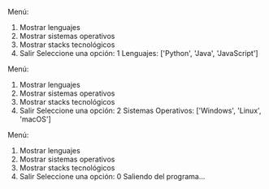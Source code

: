 Menú:
1. Mostrar lenguajes
2. Mostrar sistemas operativos
3. Mostrar stacks tecnológicos
0. Salir
Seleccione una opción: 1
Lenguajes: ['Python', 'Java', 'JavaScript']

Menú:
1. Mostrar lenguajes
2. Mostrar sistemas operativos
3. Mostrar stacks tecnológicos
0. Salir
Seleccione una opción: 2
Sistemas Operativos: ['Windows', 'Linux', 'macOS']

Menú:
1. Mostrar lenguajes
2. Mostrar sistemas operativos
3. Mostrar stacks tecnológicos
0. Salir
Seleccione una opción: 0
Saliendo del programa...
